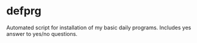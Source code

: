 # defprg

Automated script for installation of my basic daily programs. Includes yes answer to yes/no questions.
